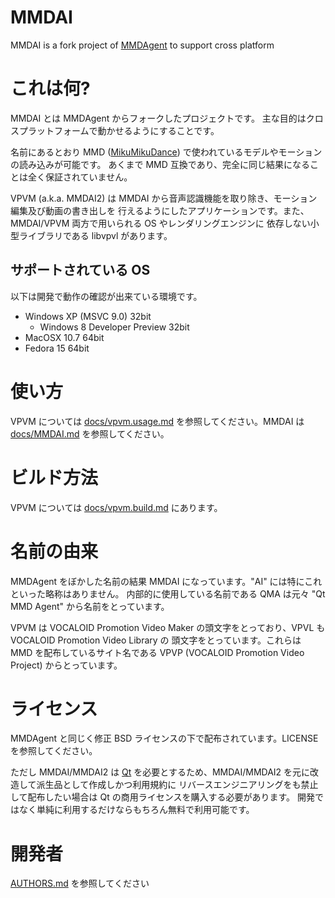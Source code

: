 MMDAI
=====

MMDAI is a fork project of [MMDAgent](http://www.mmdagent.jp "MMDAgent") to support cross platform

# これは何?

MMDAI とは MMDAgent からフォークしたプロジェクトです。
主な目的はクロスプラットフォームで動かせるようにすることです。

名前にあるとおり MMD ([MikuMikuDance](http://www.geocities.jp/higuchuu4/index.htm "MikuMikuDance")) で使われているモデルやモーションの読み込みが可能です。
あくまで MMD 互換であり、完全に同じ結果になることは全く保証されていません。

VPVM (a.k.a. MMDAI2) は MMDAI から音声認識機能を取り除き、モーション編集及び動画の書き出しを
行えるようにしたアプリケーションです。また、MMDAI/VPVM 両方で用いられる OS やレンダリングエンジンに
依存しない小型ライブラリである libvpvl があります。

## サポートされている OS

以下は開発で動作の確認が出来ている環境です。

  - Windows XP (MSVC 9.0) 32bit
    - Windows 8 Developer Preview 32bit
  - MacOSX 10.7 64bit
  - Fedora 15 64bit

# 使い方

VPVM については [docs/vpvm.usage.md](docs/vpvm.usage.md "vpvm.usage.md") を参照してください。MMDAI は [docs/MMDAI.md](docs/MMDAI.md "MMDAI.md") を参照してください。

# ビルド方法

VPVM については [docs/vpvm.build.md](docs/vpvm.build.md "vpvm.build.md") にあります。

# 名前の由来

MMDAgent をぼかした名前の結果 MMDAI になっています。"AI" には特にこれといった略称はありません。
内部的に使用している名前である QMA は元々 "Qt MMD Agent" から名前をとっています。

VPVM は VOCALOID Promotion Video Maker の頭文字をとっており、VPVL も VOCALOID Promotion Video Library の
頭文字をとっています。これらは MMD を配布しているサイト名である VPVP (VOCALOID Promotion Video Project)
からとっています。

# ライセンス

MMDAgent と同じく修正 BSD ライセンスの下で配布されています。LICENSE を参照してください。

ただし MMDAI/MMDAI2 は [Qt](http://qt.nokia.com "Qt") を必要とするため、MMDAI/MMDAI2 を元に改造して派生品として作成しかつ利用規約に
リバースエンジニアリングをも禁止して配布したい場合は Qt の商用ライセンスを購入する必要があります。
開発ではなく単純に利用するだけならもちろん無料で利用可能です。

# 開発者

[AUTHORS.md](AUTHORS.md "AUTHORS.md") を参照してください

